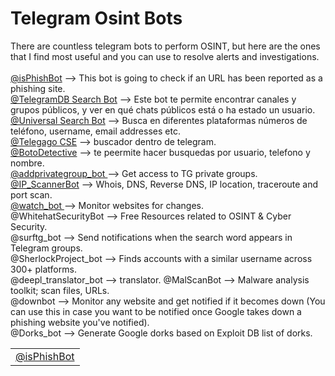<h1> Telegram Osint Bots </h1>
<table>
  <td><a href="https://web.telegram.org/k/#@isPhishBot">@isPhishBot</a></td>
<p> 
There are countless telegram bots to perform OSINT, but here are the ones that I find most useful and you can use to resolve alerts and investigations.
<br>
<br>
<a href="https://web.telegram.org/k/#@isPhishBot">@isPhishBot</a> --> This bot is going to check if an URL has been reported as a phishing site.<br>
<a href="https://web.telegram.org/k/#@tgdb_bot">@TelegramDB Search Bot</a> --> Este bot te permite encontrar canales y grupos públicos, y ver en qué chats públicos está o ha estado un usuario.<br>
<a href="https://web.telegram.org/k/#@Universal_Search_Bot">@Universal Search Bot</a> --> Busca en diferentes plataformas números de teléfono, username, email addresses etc.<br>
<a href="https://web.telegram.org/k/#@TelegagoBot">@Telegago CSE</a> --> buscador dentro de telegram.<br>
<a href="https://web.telegram.org/k/#@CALLNAMOBOT">@BotoDetective</a> --> te peermite hacer busquedas por usuario, telefono y nombre.<br>
<a href="https://web.telegram.org/k/#@addprivategrougp_bot">@addprivategroup_bot </a> --> Get access to TG private groups.<br>
<a href="https://web.telegram.org/k/#@IP_ScannerBot">@IP_ScannerBot</a> --> Whois, DNS, Reverse DNS, IP location, traceroute and port scan.<br>
<a href="https://web.telegram.org/k/#@watch_bot">@watch_bot </a>--> Monitor websites for changes.<br>
@WhitehatSecurityBot --> Free Resources related to OSINT & Cyber Security.<br>
@surftg_bot --> Send notifications when the search word appears in Telegram groups.<br>
@SherlockProject_bot --> Finds accounts with a similar username across 300+ platforms.<br>
@deepl_translator_bot  --> translator.
@MalScanBot --> Malware analysis toolkit; scan files, URLs.<br>
@downbot --> Monitor any website and get notified if it becomes down (You can use this in case you want to be notified once Google takes down a phishing website you've notified).<br>
@Dorks_bot --> Generate Google dorks based on Exploit DB list of dorks.<br> </p>
</body>
